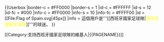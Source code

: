 {{Userbox
  |border-c = #FF0000
  |border-s = 1
  |id-c     = #FFFFFF
  |id-s     = 12
  |id-fc    = #000
  |info-c   = #FF0000
  |info-s   = 10
  |info-fc  = #FFFF00
  |id       = [[File:Flag of Spain.svg|45px]]
  |info     = 這個用戶是'''[[西班牙國家足球隊|<span style="color:#FFFF00;">西班牙國家足球隊</span>]]'''的球迷。
}}

[[Category:支持西班牙國家足球隊的維基人|{{PAGENAME}}]]